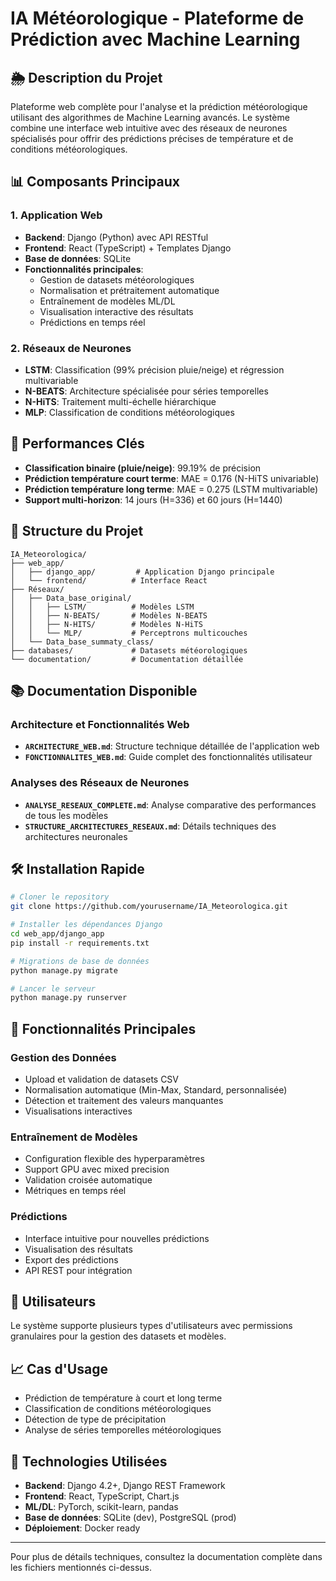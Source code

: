 # IA Météorologique - Plateforme de Prédiction avec Machine Learning

## 🌦️ Description du Projet

Plateforme web complète pour l'analyse et la prédiction météorologique utilisant des algorithmes de Machine Learning avancés. Le système combine une interface web intuitive avec des réseaux de neurones spécialisés pour offrir des prédictions précises de température et de conditions météorologiques.

## 📊 Composants Principaux

### 1. Application Web
- **Backend**: Django (Python) avec API RESTful
- **Frontend**: React (TypeScript) + Templates Django
- **Base de données**: SQLite
- **Fonctionnalités principales**:
  - Gestion de datasets météorologiques
  - Normalisation et prétraitement automatique
  - Entraînement de modèles ML/DL
  - Visualisation interactive des résultats
  - Prédictions en temps réel

### 2. Réseaux de Neurones
- **LSTM**: Classification (99% précision pluie/neige) et régression multivariable
- **N-BEATS**: Architecture spécialisée pour séries temporelles
- **N-HiTS**: Traitement multi-échelle hiérarchique
- **MLP**: Classification de conditions météorologiques

## 🚀 Performances Clés

- **Classification binaire (pluie/neige)**: 99.19% de précision
- **Prédiction température court terme**: MAE = 0.176 (N-HiTS univariable)
- **Prédiction température long terme**: MAE = 0.275 (LSTM multivariable)
- **Support multi-horizon**: 14 jours (H=336) et 60 jours (H=1440)

## 📁 Structure du Projet

```
IA_Meteorologica/
├── web_app/
│   ├── django_app/         # Application Django principale
│   └── frontend/          # Interface React
├── Réseaux/
│   ├── Data_base_original/
│   │   ├── LSTM/          # Modèles LSTM
│   │   ├── N-BEATS/       # Modèles N-BEATS
│   │   ├── N-HITS/        # Modèles N-HiTS
│   │   └── MLP/           # Perceptrons multicouches
│   └── Data_base_summaty_class/
├── databases/             # Datasets météorologiques
└── documentation/         # Documentation détaillée
```

## 📚 Documentation Disponible

### Architecture et Fonctionnalités Web
- **`ARCHITECTURE_WEB.md`**: Structure technique détaillée de l'application web
- **`FONCTIONNALITES_WEB.md`**: Guide complet des fonctionnalités utilisateur

### Analyses des Réseaux de Neurones
- **`ANALYSE_RESEAUX_COMPLETE.md`**: Analyse comparative des performances de tous les modèles
- **`STRUCTURE_ARCHITECTURES_RESEAUX.md`**: Détails techniques des architectures neuronales

## 🛠️ Installation Rapide

```bash
# Cloner le repository
git clone https://github.com/yourusername/IA_Meteorologica.git

# Installer les dépendances Django
cd web_app/django_app
pip install -r requirements.txt

# Migrations de base de données
python manage.py migrate

# Lancer le serveur
python manage.py runserver
```

## 🔑 Fonctionnalités Principales

### Gestion des Données
- Upload et validation de datasets CSV
- Normalisation automatique (Min-Max, Standard, personnalisée)
- Détection et traitement des valeurs manquantes
- Visualisations interactives

### Entraînement de Modèles
- Configuration flexible des hyperparamètres
- Support GPU avec mixed precision
- Validation croisée automatique
- Métriques en temps réel

### Prédictions
- Interface intuitive pour nouvelles prédictions
- Visualisation des résultats
- Export des prédictions
- API REST pour intégration

## 👥 Utilisateurs

Le système supporte plusieurs types d'utilisateurs avec permissions granulaires pour la gestion des datasets et modèles.

## 📈 Cas d'Usage

- Prédiction de température à court et long terme
- Classification de conditions météorologiques
- Détection de type de précipitation
- Analyse de séries temporelles météorologiques

## 🔧 Technologies Utilisées

- **Backend**: Django 4.2+, Django REST Framework
- **Frontend**: React, TypeScript, Chart.js
- **ML/DL**: PyTorch, scikit-learn, pandas
- **Base de données**: SQLite (dev), PostgreSQL (prod)
- **Déploiement**: Docker ready

---

Pour plus de détails techniques, consultez la documentation complète dans les fichiers mentionnés ci-dessus.